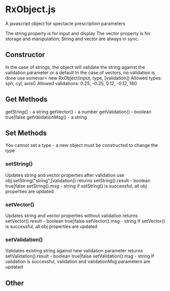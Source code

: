 # RxObject.js
A javascript object for spectacle prescription parameters

The string property is for input and display
The vector property is for storage and manipulation;
String and vector are always in sync.

<h2>Constructor</h2>
In the case of strings, the object will validate the string against the validation parameter or a default
In the case of vectors, no validation is done
use somevar= new RxObject(input, type, [validation])
Allowed types: sph, cyl, axisC
Allowed validations: 0.25, -0.25, 0.12, -0.12, 180

<h2>Get Methods</h2>
getString() - a string
getVector() - a number
getValidation() - boolean true|false
getValidationMsg() - a string

<h2>Set Methods</h2>
You cannot set a type - a new object must be constructed to change the type
<h3>setString()</h3>
Updates string and vector properties after validation
use obj.setString("string",[validation])
returns 
setString().result - boolean true|false
setString().msg - string
if setString() is successful,  all obj properties are updated
<h3>setVector()</h3>
Updates string and vector properties without validation
returns
setVector().result - boolean true|false
setVector().msg - string
If setVector() is successful, all obj properties are updated
<h3>setValidation()</h3>
Validates existing string against new validation parameter
returns
setValidation().result - boolean true|false
setValidation().msg - string
If validation is successful, validation and validationMsg parameters are updated
<h2>Other</h2>



